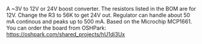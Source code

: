 A ~3V to 12V or 24V boost converter. The resistors listed in the BOM are for 12V. Change the R3 to 56K to get 24V out. Regulator can handle about 50 mA continous and peaks up to 500 mA. Based on the Microchip MCP1661. You can order the board from OSHPark: https://oshpark.com/shared_projects/hU1dj3Ux